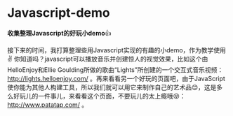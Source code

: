# Javascript-demo
<b>收集整理Javascript的好玩小demo</b>:+1:
  
  
接下来的时间，我打算整理些用Javascript实现的有趣的小demo，作为教学使用:v:
你知道吗？javascript可以播放音乐并创建惊人的视觉效果，比如这个由HelloEnjoy和Ellie Goulding所做的歌曲“Lights”所创建的一个交互式音乐视频：http://lights.helloenjoy.com/ 。再来看看另一个好玩的页面吧，由于JavaScript使你能为其他人构建工具，所以我们就可以用它来制作自己的艺术品:blush:，这是多么好玩儿的一件事儿，来看看这个页面，不要玩儿的太上瘾哦:stuck_out_tongue_closed_eyes:：http://www.patatap.com/ 。
